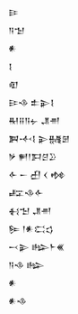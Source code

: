<div class='block'>
<div class='line'>𒄿</div>
<div class='line'>𒀀𒈠</div>
<div class='line'>𒀭</div>
<div class='line'>𒋙</div>
<div class='line'>𒊏</div>
<div class='line'>𒄿𒈾 𒉺𒉌𒋙</div>
<div class='line'>𒊑𒍝𒀀𒉡 𒂗𒉣</div>
<div class='line'>𒀉𒋾𒋙 𒉌𒉆𒇡</div>
<div class='line'>𒃻 𒂍𒁹𒁕𒆪𒊒</div>
<div class='line'>𒅆 𒀸 𒌷 𒌋 𒂔</div>
<div class='line'>𒊐𒈾𒅆</div>
<div class='line'>𒈬𒈠 𒂗𒉣</div>
<div class='line'>𒌉 𒁹𒀭𒀫𒌓</div>
<div class='line'>𒁁𒉌 𒈗𒈨𒌍</div>
<div class='line'>𒀀𒈾 𒈗</div>
<div class='line'>𒀭</div>
<div class='line'>𒀭𒈾</div>
</div>